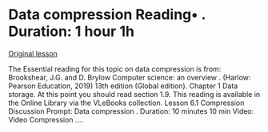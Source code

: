 # Data compression Reading• . Duration: 1 hour 1h

[Original lesson](https://www.coursera.org/learn/uol-how-computers-work/supplement/8nRf0/data-compression)

The Essential reading for this topic on data compression is from: Brookshear, J.G. and D. Brylow Computer science: an overview . (Harlow: Pearson Education, 2019) 13th edition (Global edition). Chapter 1 Data storage. At this point you should read section 1.9. This reading is available in the Online Library via the VLeBooks collection. Lesson 6.1 Compression Discussion Prompt: Data compression . Duration: 10 minutes 10 min Video: Video Compression ....

